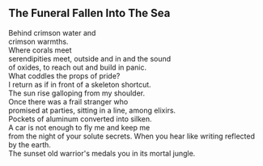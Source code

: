 The Funeral Fallen Into The Sea
-------------------------------
Behind crimson water and  
crimson warmths.  
Where corals meet  
serendipities meet, outside and in and the sound  
of oxides, to reach out and build in panic.  
What coddles the props of pride?  
I return as if in front of a skeleton shortcut.  
The sun rise galloping from my shoulder.  
Once there was a frail stranger who  
promised at parties, sitting in a line, among elixirs.  
Pockets of aluminum converted into silken.  
A car is not enough to fly me and keep me  
from the night of your solute secrets. When you hear like writing reflected by the earth.  
The sunset old warrior's medals you in its mortal jungle.  
